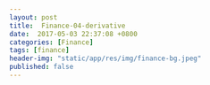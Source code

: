```yaml
---
layout: post
title:  Finance-04-derivative
date:  2017-05-03 22:37:08 +0800
categories: [Finance]
tags: [finance]
header-img: "static/app/res/img/finance-bg.jpeg"
published: false
---
```





